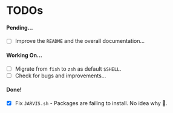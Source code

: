 # TODOs

#### Pending...

- [ ] Improve the `README` and the overall documentation...

#### Working On...

- [ ] Migrate from `fish` to `zsh` as default `$SHELL`.
- [ ] Check for bugs and improvements...

#### Done!

- [x] Fix `JARVIS.sh` - Packages are failing to install. No idea why 🫠.
